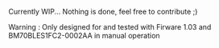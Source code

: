 Currently WIP... Nothing is done, feel free to contribute ;)

Warning : Only designed for and tested with Firware 1.03 and BM70BLES1FC2-0002AA in manual operation